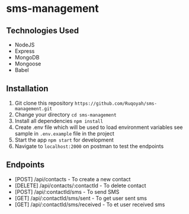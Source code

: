 # sms-management

## Technologies Used
* NodeJS
* Express
* MongoDB
* Mongoose
* Babel


## Installation
1.  Git clone this repository `https://github.com/Ruqoyah/sms-management.git`
2.  Change your directory `cd sms-management`
3.  Install all dependencies `npm install`
4.  Create .env file which will be used to load environment variables see sample in `.env.example` file in the project
7.  Start the app `npm start` for development 
8.  Navigate to `localhost:2000` on postman to test the endpoints


## Endpoints
* [POST] /api/contacts - To create a new contact
* [DELETE] /api/contacts/:contactId - To delete contact
* [POST] /api/:contactId/sms - To send SMS
* [GET] /api/:contactId/sms/sent - To get user sent sms
* [GET] /api/:contactId/sms/received - To et user received sms

